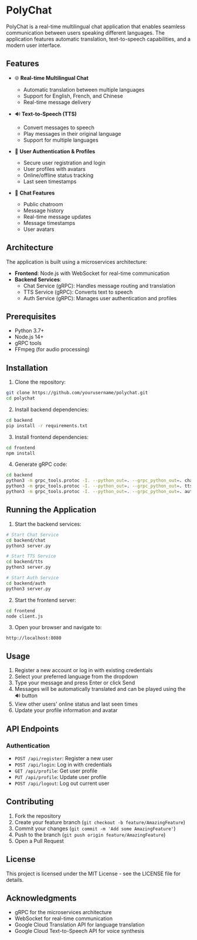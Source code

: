 # PolyChat

PolyChat is a real-time multilingual chat application that enables seamless communication between users speaking different languages. The application features automatic translation, text-to-speech capabilities, and a modern user interface.

## Features

- 🌐 **Real-time Multilingual Chat**
  - Automatic translation between multiple languages
  - Support for English, French, and Chinese
  - Real-time message delivery

- 🔊 **Text-to-Speech (TTS)**
  - Convert messages to speech
  - Play messages in their original language
  - Support for multiple languages

- 👤 **User Authentication & Profiles**
  - Secure user registration and login
  - User profiles with avatars
  - Online/offline status tracking
  - Last seen timestamps

- 💬 **Chat Features**
  - Public chatroom
  - Message history
  - Real-time message updates
  - Message timestamps
  - User avatars

## Architecture

The application is built using a microservices architecture:

- **Frontend**: Node.js with WebSocket for real-time communication
- **Backend Services**:
  - Chat Service (gRPC): Handles message routing and translation
  - TTS Service (gRPC): Converts text to speech
  - Auth Service (gRPC): Manages user authentication and profiles

## Prerequisites

- Python 3.7+
- Node.js 14+
- gRPC tools
- FFmpeg (for audio processing)

## Installation

1. Clone the repository:
```bash
git clone https://github.com/yourusername/polychat.git
cd polychat
```

2. Install backend dependencies:
```bash
cd backend
pip install -r requirements.txt
```

3. Install frontend dependencies:
```bash
cd frontend
npm install
```

4. Generate gRPC code:
```bash
cd backend
python3 -m grpc_tools.protoc -I. --python_out=. --grpc_python_out=. chat.proto
python3 -m grpc_tools.protoc -I. --python_out=. --grpc_python_out=. tts.proto
python3 -m grpc_tools.protoc -I. --python_out=. --grpc_python_out=. auth.proto
```

## Running the Application

1. Start the backend services:
```bash
# Start Chat Service
cd backend/chat
python3 server.py

# Start TTS Service
cd backend/tts
python3 server.py

# Start Auth Service
cd backend/auth
python3 server.py
```

2. Start the frontend server:
```bash
cd frontend
node client.js
```

3. Open your browser and navigate to:
```
http://localhost:8080
```

## Usage

1. Register a new account or log in with existing credentials
2. Select your preferred language from the dropdown
3. Type your message and press Enter or click Send
4. Messages will be automatically translated and can be played using the 🔊 button
5. View other users' online status and last seen times
6. Update your profile information and avatar

## API Endpoints

### Authentication
- `POST /api/register`: Register a new user
- `POST /api/login`: Log in with credentials
- `GET /api/profile`: Get user profile
- `PUT /api/profile`: Update user profile
- `POST /api/logout`: Log out current user

## Contributing

1. Fork the repository
2. Create your feature branch (`git checkout -b feature/AmazingFeature`)
3. Commit your changes (`git commit -m 'Add some AmazingFeature'`)
4. Push to the branch (`git push origin feature/AmazingFeature`)
5. Open a Pull Request

## License

This project is licensed under the MIT License - see the LICENSE file for details.

## Acknowledgments

- gRPC for the microservices architecture
- WebSocket for real-time communication
- Google Cloud Translation API for language translation
- Google Cloud Text-to-Speech API for voice synthesis 